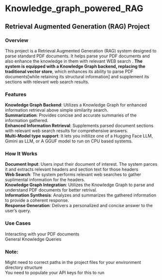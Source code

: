 # Knowledge_graph_powered_RAG
## Retrieval Augmented Generation (RAG) Project
### Overview
This project is a Retrieval Augmented Generation (RAG) system designed to parse standard PDF documents. It helps parse your PDF documents and also enhance the knowledge in them with relevant WEB search . **The system is equipped with a Knowledge Graph backend, replacing the traditional vector store**, which enhances its ability to parse PDF documents[while retaining its structural information] and supplement its sections with relevant web search results.

### Features
**Knowledge Graph Backend**: Utilizes a Knowledge Graph for enhanced information retrieval above simple similarity search.  
**Summarization**: Provides concise and accurate summaries of the information gathered.  
**Enhanced Information Retrieval**: Supplements parsed document sections with relevant web search results for comprehensive answers.  
**Multi-Model type support**: It lets you initilize one of a Hugging Face LLM, Gimini as LLM, or A GGUF model to run on CPU based systems.  
### How It Works
**Document Input**: Users input their document of interest. The system parces it and extracts relevant headers and section text for those headers  
**Web Search**: The system performs relevant web searches to gather suplimental information for the headers.  
**Knowledge Graph Integration**: Utilizes the Knowledge Graph to parse and understand PDF documents for better retrival.  
**Information Synthesis**: Analyzes and summarizes the gathered information to provide a coherent response.  
**Response Generation**: Delivers a personalized and concise answer to the user’s query.  
### Use Cases
Interacting with your PDF documents   
General Knowledge Queries

### Note:  
Might need to correct paths in the project files for your environment directory structure   
You need to populate your API keys for this to run  
